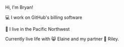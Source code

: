 Hi, I'm Bryan!

:computer: I work on GitHub's billing software

:evergreen_tree: I live in the Pacific Northwest

Currently live life with :smile_cat: Elaine and my partner :woman: Riley.



